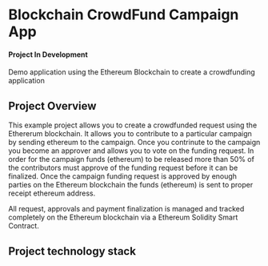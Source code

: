 # Blockchain CrowdFund Campaign App

#### Project In Development

Demo application using the Ethereum Blockchain to create a crowdfunding application

## Project Overview

This example project allows you to create a crowdfunded request using the Ethererum blockchain. It allows you to contribute to a particular campaign by sending ethereum to the campaign. Once you contrinute to the campaign you become an approver and allows you to vote on the funding request. In order for the campaign funds (ethereum) to be released more than 50% of the contributors must approve of the funding request before it can be finalized. Once the campaign funding request is approved by enough parties on the Ethereum blockchain the funds (ethereum) is sent to proper receipt ethereum address.

All request, approvals and payment finalization is managed and tracked completely on the Ethereum blockchain via a Ethereum Solidity Smart Contract.

## Project technology stack
